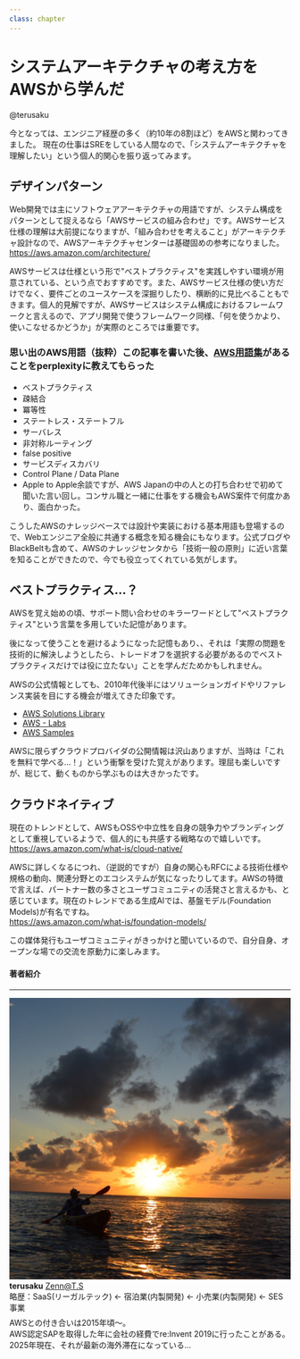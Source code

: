 ```yaml
---
class: chapter
---
```


# システムアーキテクチャの考え方をAWSから学んだ

<div class="flush-right">
@terusaku
</div>

今となっては、エンジニア経歴の多く（約10年の8割ほど）をAWSと関わってきました。
現在の仕事はSREをしている人間なので、「システムアーキテクチャを理解したい」という個人的関心を振り返ってみます。<br/>

## デザインパターン
Web開発では主にソフトウェアアーキテクチャの用語ですが、システム構成をパターンとして捉えるなら「AWSサービスの組み合わせ」です。AWSサービス仕様の理解は大前提になりますが、「組み合わせを考えること」がアーキテクチャ設計なので、AWSアーキテクチャセンターは基礎固めの参考になりました。<br/>
https://aws.amazon.com/architecture/

AWSサービスは仕様という形で"ベストプラクティス"を実践しやすい環境が用意されている、という点でおすすめです。また、AWSサービス仕様の使い方だけでなく、要件ごとのユースケースを深掘りしたり、横断的に見比べることもできます。個人的見解ですが、AWSサービスはシステム構成におけるフレームワークと言えるので、アプリ開発で使うフレームワーク同様、「何を使うかより、使いこなせるかどうか」が実際のところでは重要です。

### 思い出のAWS用語（抜粋）<span class="footnote">この記事を書いた後、[AWS用語集](https://docs.aws.amazon.com/ja_jp/glossary/latest/reference/glos-chap.html)があることをperplexityに教えてもらった</span>
* ベストプラクティス
* 疎結合
* 冪等性
* ステートレス・ステートフル
* サーバレス
* 非対称ルーティング
* false positive
* サービスディスカバリ
* Control Plane / Data Plane
* Apple to Apple<span class="footnote">余談ですが、AWS Japanの中の人との打ち合わせで初めて聞いた言い回し。コンサル職と一緒に仕事をする機会もAWS案件で何度かあり、面白かった。</span>

こうしたAWSのナレッジベースでは設計や実装における基本用語も登場するので、Webエンジニア全般に共通する概念を知る機会にもなります。公式ブログやBlackBeltも含めて、AWSのナレッジセンタから「技術一般の原則」に近い言葉を知ることができたので、今でも役立ってくれている気がします。

## ベストプラクティス...？
AWSを覚え始めの頃、サポート問い合わせのキラーワードとして"ベストプラクティス"という言葉を多用していた記憶があります。

後になって使うことを避けるようになった記憶もあり、、それは「実際の問題を技術的に解決しようとしたら、トレードオフを選択する必要があるのでベストプラクティスだけでは役に立たない」ことを学んだためかもしれません。

AWSの公式情報としても、2010年代後半にはソリューションガイドやリファレンス実装を目にする機会が増えてきた印象です。<br/>
* [AWS Solutions Library](https://aws.amazon.com/solutions/)
* [AWS - Labs](https://github.com/awslabs/)
* [AWS Samples](https://github.com/aws-samples/)

AWSに限らずクラウドプロバイダの公開情報は沢山ありますが、当時は「これを無料で学べる...！」という衝撃を受けた覚えがあります。理屈も楽しいですが、総じて、動くものから学ぶものは大きかったです。


## クラウドネイティブ
現在のトレンドとして、AWSもOSSや中立性を自身の競争力やブランディングとして重視しているようで、個人的にも共感する戦略なので嬉しいです。<br/>
https://aws.amazon.com/what-is/cloud-native/

AWSに詳しくなるにつれ、（逆説的ですが）自身の関心もRFCによる技術仕様や規格の動向、関連分野とのエコシステムが気になったりしてます。AWSの特徴で言えば、パートナー数の多さとユーザコミュニティの活発さと言えるかも、と感じています。現在のトレンドである生成AIでは、基盤モデル(Foundation Models)が有名ですね。<br/>
https://aws.amazon.com/what-is/foundation-models/

この媒体発行もユーザコミュニティがきっかけと聞いているので、自分自身、オープンな場での交流を原動力に楽しみます。


#### 著者紹介

---

<div class="author-profile">
    <img src="images/terusaku.jpg">
    <div>
        <div>
            <b>terusaku</b>
            <a href="https://zenn.dev/koya6565">Zenn@T.S</a>
        </div>
        <div>
            略歴：SaaS(リーガルテック) <- 宿泊業(内製開発) <- 小売業(内製開発) <- SES事業
        </div>
    </div>
</div>
<p style="margin-top: 0.5em; margin-bottom: 2em;">
AWSとの付き合いは2015年頃〜。<br/>
AWS認定SAPを取得した年に会社の経費でre:Invent 2019に行ったことがある。2025年現在、それが最新の海外滞在になっている...
</p>

